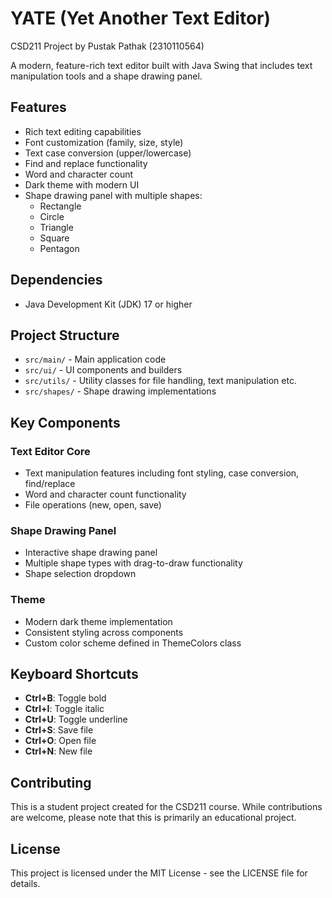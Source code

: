 # YATE (Yet Another Text Editor)
CSD211 Project by Pustak Pathak (2310110564)

A modern, feature-rich text editor built with Java Swing that includes text manipulation tools and a shape drawing panel.

## Features

- Rich text editing capabilities
- Font customization (family, size, style)
- Text case conversion (upper/lowercase)
- Find and replace functionality 
- Word and character count
- Dark theme with modern UI
- Shape drawing panel with multiple shapes:
  - Rectangle
  - Circle 
  - Triangle
  - Square
  - Pentagon

## Dependencies

- Java Development Kit (JDK) 17 or higher


## Project Structure

- `src/main/` - Main application code
- `src/ui/` - UI components and builders
- `src/utils/` - Utility classes for file handling, text manipulation etc.
- `src/shapes/` - Shape drawing implementations

## Key Components

### Text Editor Core
- Text manipulation features including font styling, case conversion, find/replace
- Word and character count functionality
- File operations (new, open, save)

### Shape Drawing Panel
- Interactive shape drawing panel
- Multiple shape types with drag-to-draw functionality
- Shape selection dropdown

### Theme
- Modern dark theme implementation
- Consistent styling across components
- Custom color scheme defined in ThemeColors class

## Keyboard Shortcuts

- **Ctrl+B**: Toggle bold
- **Ctrl+I**: Toggle italic  
- **Ctrl+U**: Toggle underline
- **Ctrl+S**: Save file
- **Ctrl+O**: Open file
- **Ctrl+N**: New file

## Contributing

This is a student project created for the CSD211 course. While contributions are welcome, please note that this is primarily an educational project.

## License

This project is licensed under the MIT License - see the LICENSE file for details.